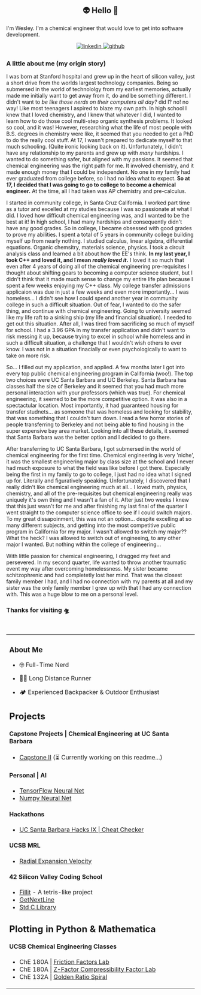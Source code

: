 ## <div align="center"> 👽 Hello 🖖
I'm Wesley. I'm a chemical engineer that would love to get into software development. 

<div align="center">
<a href="https://linkedin.com/in/wesleyZero" target="_blank">
<img src=https://img.shields.io/badge/linkedin-%231E77B5.svg?&style=for-the-badge&logo=linkedin&logoColor=white alt=linkedin style="margin-bottom: 5px;" />
</a>
<a href="https://github.com/WesleyZero" target="_blank">
<img src=https://img.shields.io/badge/github-%2324292e.svg?&style=for-the-badge&logo=github&logoColor=white alt=github style="margin-bottom: 5px;" />
</a>
</div>  

### A little about me (my origin story)
I was born at Stanford hospital and grew up in the heart of silicon valley, just a short drive from the worlds largest technology companies. Being so submersed in the world of technololgy from my earliest memories, actually made me initially want to get away from it, do and be something different. I didn't want to _be like those nerds on their computers all day?_ did I? no! no way! Like most teenagers I aspired to blaze my own path. In high school I knew that I loved chemistry, and I knew that whatever I did, I wanted to learn how to do those cool multi-step organic synthesis problems. It looked so cool, and it was! However, researching what the life of most people with B.S. degrees in chemistry were like, it seemed that you needed to get a PhD to do the really cool stuff. At 17, I wasn't prepared to dedicate myself to that much schooling. (Quite ironic looking back on it). Unfortunately, I didn't have any relationship to my parents and grew up with _many_ hardships. I wanted to do something safer, but aligned with my passions. It seemed that chemical engineering was the right path for me. It involved chemistry, and it made enough money that I could be independent. No one in my family had ever graduated from college before, so I had no idea what to expect. **So at 17, I decided that I was going to go to college to become a chemical engineer.** At the time, all I had taken was AP chemistry and pre-calculus. 

I started in community college, in Santa Cruz California. I worked part time as a tutor and excelled at my studies because I was so passionate at what I did. I loved how difficult chemical engineering was, and I wanted to be the best at it! In high school, I had many hardships and consequently didn't have any good grades. So in college, I became obsessed with good grades to prove my abilities. I spent a total of 5 years in community college building myself up from nearly nothing. I studied calculus, linear algebra, differential equations. Organic chemsitry, materials science, physics. I took a circuit analysis class and learned a bit about how the EE's think. **In my last year, I took C++ and loved it, and I mean _really loved it_.** I loved it so much that even after 4 years of doing all of the chemical engineering pre-requisites I thought about shifting gears to becoming a computer science student, but I didn't think that it made much sense to change my entire life plan because I spent a few weeks enjoying my C++ class. My college transfer admissions applicaion was due in just a few weeks and even more importantly... I was homeless... I didn't see how I could spend another year in community college in such a difficult situation. Out of fear, I wanted to do the safer thing, and continue with chemical engineering. Going to university seemed like my life raft to a sinking ship (my life and financial situation). I needed to get out this situation. After all, I was tired from sacrificing so much of myself for school. I had a 3.96 GPA in my transfer application and didn't want to risk messing it up, because trying to excel in school while homeless and in such a difficult situation, a challenge that I wouldn't wish others to ever know. I was not in a situation finacially or even psychologically to want to take on more risk. 

So... I filled out my application, and applied. A few months later I got into every top public chemical engineering program in California (woo!). The top two choices were UC Santa Barbara and UC Berkeley. Santa Barbara has classes half the size of Berkeley and it seemed that you had much more personal interaction with your professors (which was true). For chemical engineering, it seemed to be the more competitive option. It was also in a spectactular location. Most importantly, it had guaranteed housing for transfer studnets... as someone that was homeless and looking for stability, that was something that I couldn't turn down. I read a few horror stories of people transferring to Berkeley and not being able to find housing in the super expensive bay area market. Looking into all these details, it seemed that Santa Barbara was the better option and I decided to go there. 

After transferring to UC Santa Barbara, I got submersed in the world of chemical engineering for the first time. Chemical engineering is very 'niche', it was the smallest engineering major by class size at the school and I never had much exposure to what the field was like before I got there. Especially being the first in my family to go to college, I just had no idea what I signed up for. Literally and figuratively speaking. Unfortunately, I discovered that I really didn't like chemical engineering much at all... I loved math, physics, chemistry, and all of the pre-requisites but chemical engineering really was uniquely it's own thing and I wasn't a fan of it. After just two weeks I knew that this just wasn't for me and after finishing my last final of the quarter I went straight to the computer science office to see if I could switch majors. To my great dissapoinment, this was not an option... despite excelling at so many different subjects, and getting into the most competitive public program in California for my major. I wasn't allowed to switch my major?? What the heck? I was allowed to switch out of engineeing, to any other major I wanted. But nothing within the college of engineering... 

With little passion for chemical engineering, I dragged my feet and persevered. In my second quarter, life wanted to throw another traumatic event my way after overcoming homelessness. My sister became schitzophrenic and had completetly lost her mind. That was the closest family member I had, and I had no connection with my parents at all and my sister was the only family member I grew up with that I had any connection with. This was a huge blow to me on a personal level. 

  


  



### Thanks for visiting 🛸  

<br/>  
<table><tr><td valign="top" width="50%">
 
### About Me  
  
- 🤓 Full-Time Nerd  
  
- 🏃‍♂️ Long Distance Runner  
  
- 🏕️ Experienced Backpacker & Outdoor Enthusiast  
  
## Projects

#### Capstone Projects | Chemical Engineering at UC Santa Barbara 
 - [Capstone II](https://github.com/wesleyZero/capstone_II/tree/main) (⏳ Currently working on this readme...)

#### Personal | AI
- [TensorFlow Neural Net](https://github.com/wesleyZero/tensorflow_neural_net) 
- [Numpy Neural Net](https://github.com/wesleyZero/numpy_neural_net)

#### Hackathons
- [UC Santa Barbara Hacks IX | Cheat Checker](https://github.com/wesleyZero/ucsb_hacks_ix)

#### UCSB MRL
- [Radial Expansion Velocity](https://github.com/wesleyZero/Radial_Expansion_Velocity_UCSB-MRL)

#### 42 Silicon Valley Coding School
- [Fillit](https://github.com/wesleyZero/fillit_42SiliconValley) - A tetris-like project
- [GetNextLine](https://github.com/wesleyZero/Get_Next_Line_42SiliconValley)
- [Std C Library](https://github.com/wesleyZero/Std_C_Library_42SiliconValley)

## Plotting in Python & Mathematica 
#### UCSB Chemical Engineering Classes
- ChE 180A | [Friction Factors Lab](https://github.com/wesleyZero/FrictionFactors_UCSB-ChE)
- ChE 180A | [Z-Factor Compressibility Factor Lab](https://github.com/wesleyZero/Z_Factors_UCSB-ChE)
- ChE 132A | [Golden Ratio Spiral](https://github.com/wesleyZero/GoldenRatio_Mathematica_UCSB-ChE)




